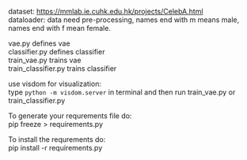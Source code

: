 dataset: https://mmlab.ie.cuhk.edu.hk/projects/CelebA.html  
dataloader: data need pre-processing, names end with m means male, names end with f mean female.  

vae.py defines vae  
classifier.py defines classifier  
train_vae.py trains vae  
train_classifier.py trains classifier  

use visdom for visualization:  
type `python -m visdom.server` in terminal
and then run train_vae.py or train_classifier.py


To generate your requrements file do:  
pip freeze > requirements.py

To install the requrements do:   
pip install -r requirements.py
